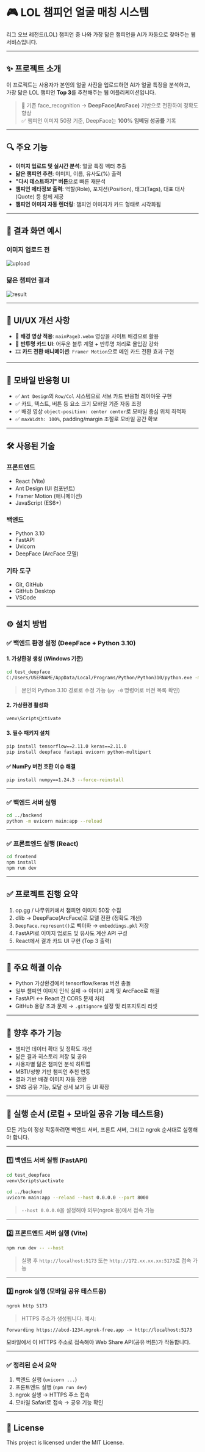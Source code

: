 # 🎮 LOL 챔피언 얼굴 매칭 시스템

리그 오브 레전드(LOL) 챔피언 중 나와 가장 닮은 챔피언을 AI가 자동으로 찾아주는 웹서비스입니다.

---

## ✨ 프로젝트 소개

이 프로젝트는 사용자가 본인의 얼굴 사진을 업로드하면 AI가 얼굴 특징을 분석하고,  
가장 닮은 LOL 챔피언 **Top 3**를 추천해주는 웹 어플리케이션입니다.

> 🧠 기존 face_recognition → **DeepFace(ArcFace)** 기반으로 전환하여 정확도 향상  
> ✅ 챔피언 이미지 50장 기준, DeepFace는 **100% 임베딩 성공률** 기록

---

## 🔍 주요 기능

- **이미지 업로드 및 실시간 분석**: 얼굴 특징 벡터 추출  
- **닮은 챔피언 추천**: 이미지, 이름, 유사도(%) 출력  
- **"다시 테스트하기" 버튼**으로 빠른 재분석  
- **챔피언 메타정보 출력**: 역할(Role), 포지션(Position), 태그(Tags), 대표 대사(Quote) 등 함께 제공  
- **챔피언 이미지 자동 렌더링**:  챔피언 이미지가 카드 형태로 시각화됨

---

## 📸 결과 화면 예시

### 이미지 업로드 전
![upload](./public/screenshots/upload.png)

### 닮은 챔피언 결과
![result](./public/screenshots/result.png)

---

## 🎨 UI/UX 개선 사항

- 🎥 **배경 영상 적용**: `mainPage3.webm` 영상을 사이트 배경으로 활용
- 🧊 **반투명 카드 UI**: 어두운 블루 계열 + 반투명 처리로 몰입감 강화
- 🎞️ **카드 전환 애니메이션**: `Framer Motion`으로 메인 카드 전환 효과 구현

---

## 📱 모바일 반응형 UI

- ✅ `Ant Design`의 `Row/Col` 시스템으로 서브 카드 반응형 레이아웃 구현
- ✅ 카드, 텍스트, 버튼 등 요소 크기 모바일 기준 자동 조정
- ✅ 배경 영상 `object-position: center center`로 모바일 중심 위치 최적화
- ✅ `maxWidth: 100%`, padding/margin 조절로 모바일 공간 확보

---

## 🛠 사용된 기술

### 프론트엔드
- React (Vite)
- Ant Design (UI 컴포넌트)
- Framer Motion (애니메이션)
- JavaScript (ES6+)

### 백엔드
- Python 3.10
- FastAPI
- Uvicorn
- DeepFace (ArcFace 모델)

### 기타 도구
- Git, GitHub
- GitHub Desktop
- VSCode

---

## ⚙ 설치 방법

### ✅ 백엔드 환경 설정 (DeepFace + Python 3.10)

#### 1. 가상환경 생성 (Windows 기준)
```bash
cd test_deepface
C:/Users/USERNAME/AppData/Local/Programs/Python/Python310/python.exe -m venv venv
```

> 본인의 Python 3.10 경로로 수정 가능 (`py -0` 명령어로 버전 목록 확인)

#### 2. 가상환경 활성화
```bash
venv\Scriptsctivate
```

#### 3. 필수 패키지 설치
```bash
pip install tensorflow==2.11.0 keras==2.11.0
pip install deepface fastapi uvicorn python-multipart
```

#### ✅ NumPy 버전 호환 이슈 해결
```bash
pip install numpy==1.24.3 --force-reinstall
```

---

### ✅ 백엔드 서버 실행
```bash
cd ../backend
python -m uvicorn main:app --reload
```

---

### ✅ 프론트엔드 실행 (React)
```bash
cd frontend
npm install
npm run dev
```

---

## ✅ 프로젝트 진행 요약

1. op.gg / 나무위키에서 챔피언 이미지 50장 수집
2. dlib → DeepFace(ArcFace)로 모델 전환 (정확도 개선)
3. `DeepFace.represent()`로 벡터화 → `embeddings.pkl` 저장
4. FastAPI로 이미지 업로드 및 유사도 계산 API 구성
5. React에서 결과 카드 UI 구현 (Top 3 출력)

---

## 🐞 주요 해결 이슈

- Python 가상환경에서 tensorflow/keras 버전 충돌
- 일부 챔피언 이미지 인식 실패 → 이미지 교체 및 ArcFace로 해결
- FastAPI ↔ React 간 CORS 문제 처리
- GitHub 용량 초과 문제 → `.gitignore` 설정 및 리포지토리 리셋

---

## 🔮 향후 추가 기능

- 챔피언 데이터 확대 및 정확도 개선
- 닮은 결과 히스토리 저장 및 공유
- 사용자별 닮은 챔피언 분석 히트맵
- MBTI/성향 기반 챔피언 추천 연동
- 결과 기반 배경 이미지 자동 전환
- SNS 공유 기능, 모달 상세 보기 등 UI 확장

---

## 🧪 실행 순서 (로컬 + 모바일 공유 기능 테스트용)

모든 기능이 정상 작동하려면 백엔드 서버, 프론트 서버, 그리고 ngrok 순서대로 실행해야 합니다.

---

### 1️⃣ 백엔드 서버 실행 (FastAPI)

```bash
cd test_deepface
venv\Scripts\activate

cd ../backend
uvicorn main:app --reload --host 0.0.0.0 --port 8000
```

> `--host 0.0.0.0`을 설정해야 외부(ngrok 등)에서 접속 가능

---

### 2️⃣ 프론트엔드 서버 실행 (Vite)

```bash
npm run dev -- --host
```

> 실행 후 `http://localhost:5173` 또는 `http://172.xx.xx.xx:5173`로 접속 가능

---

### 3️⃣ ngrok 실행 (모바일 공유 테스트용)

```bash
ngrok http 5173
```

> HTTPS 주소가 생성됩니다. 예시:

```
Forwarding https://abcd-1234.ngrok-free.app -> http://localhost:5173
```

모바일에서 이 HTTPS 주소로 접속해야 Web Share API(공유 버튼)가 작동합니다.

---

### ✅ 정리된 순서 요약

1. 백엔드 실행 (`uvicorn ...`)
2. 프론트엔드 실행 (`npm run dev`)
3. ngrok 실행 → HTTPS 주소 접속
4. 모바일 Safari로 접속 → 공유 기능 확인

---

## 📄 License

This project is licensed under the MIT License.